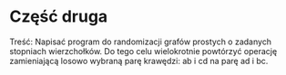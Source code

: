 # Część druga
Treść: Napisać program do randomizacji grafów prostych o zadanych stopniach wierzchołków. Do tego celu wielokrotnie powtórzyć operację zamieniającą losowo wybraną parę krawędzi: ab i cd na parę ad i bc.
